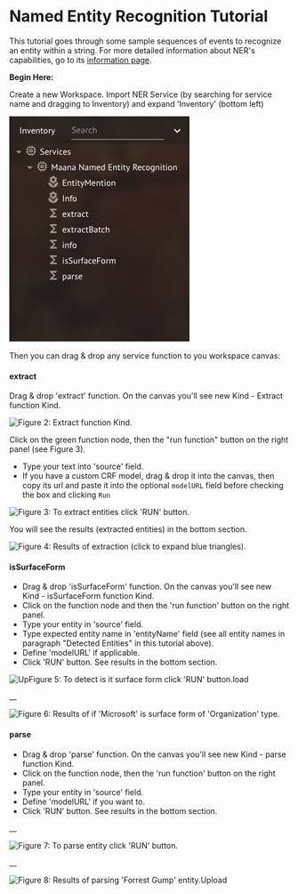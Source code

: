 # Named Entity Recognition Tutorial

This tutorial goes through some sample sequences of events to recognize an entity within a string. For more detailed information about NER's capabilities, go to its [information page]().

**Begin Here:**

Create a new Workspace. Import NER Service \(by searching for service name and dragging to Inventory\) and expand 'Inventory' \(bottom left\)

![Figure 1: Expend &apos;Inventory&apos;: &apos;Services&apos; -&amp;gt; &apos;Maana Named Entity Recognition&apos;](../../.gitbook/assets/image%20%2813%29.png)

Then you can drag & drop any service function to you workspace canvas:

#### extract

Drag & drop 'extract' function. On the canvas you'll see new Kind - Extract function Kind.

![Figure 2: Extract function Kind.](https://github.com/maana-io/q-tutorials/raw/master/maana-ner-service/extractKind.png)

Click on the green function node, then the "run function" button on the right panel \(see Figure 3\).

* Type your text into 'source' field.
* If you have a custom CRF model, drag & drop it into the canvas, then copy its url and paste it into the optional `modelURL` field before checking the box and clicking `Run`

![Figure 3: To extract entities click &apos;RUN&apos; button.](https://github.com/maana-io/q-tutorials/raw/master/maana-ner-service/source.png)

You will see the results \(extracted entities\) in the bottom section.

![Figure 4: Results of extraction \(click to expand blue triangles\).](https://github.com/maana-io/q-tutorials/raw/master/maana-ner-service/results1.png)

#### isSurfaceForm

* Drag & drop 'isSurfaceForm' function. On the canvas you'll see new Kind - isSurfaceForm function Kind.
* Click on the function node and then the 'run function' button on the right panel.
* Type your entity in 'source' field.
* Type expected entity name in 'entityName' field \(see all entity names in paragraph "Detected Entities" in this tutorial above\).
* Define 'modelURL' if applicable.
* Click 'RUN' button. See results in the bottom section.

![UpFigure 5: To detect is it surface form click &apos;RUN&apos; button.load](https://github.com/maana-io/q-tutorials/raw/master/maana-ner-service/isSurfaceForm.png)

\_\_

![Figure 6: Results of if &apos;Microsoft&apos; is surface form of &apos;Organization&apos; type.](https://github.com/maana-io/q-tutorials/raw/master/maana-ner-service/results2.png)

#### parse

* Drag & drop 'parse' function. On the canvas you'll see new Kind - parse function Kind.
* Click on the function node, then the 'run function' button on the right panel.
* Type your entity in 'source' field.
* Define 'modelURL' if you want to.
* Click 'RUN' button. See results in the bottom section.

\_\_

![Figure 7: To parse entity click &apos;RUN&apos; button.](https://github.com/maana-io/q-tutorials/raw/master/maana-ner-service/parse.png)

\_\_

![Figure 8: Results of parsing &apos;Forrest Gump&apos; entity.Upload](https://github.com/maana-io/q-tutorials/raw/master/maana-ner-service/results3.png)



